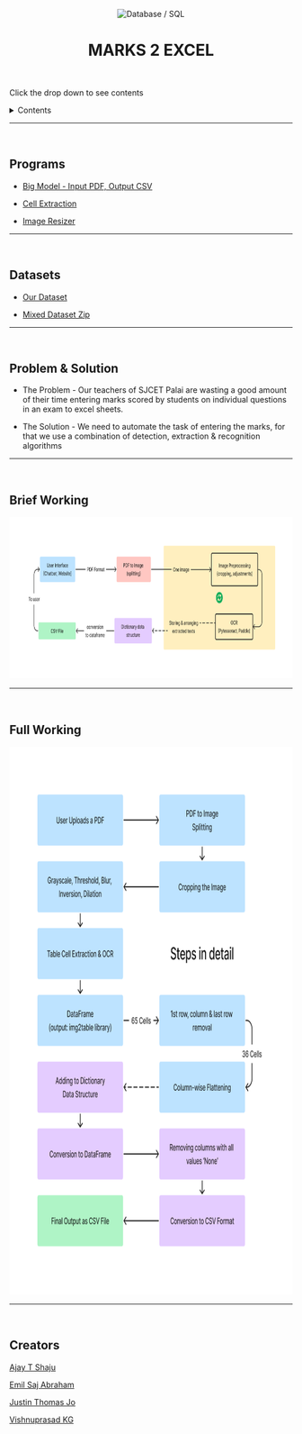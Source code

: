 <p align="center">
<img src="https://img.icons8.com/officel/384/null/import-csv.png" title = "Database / SQL" height='100'></p>

<b><h1 align="center"> MARKS 2 EXCEL </h1></b>

<!-- ---------------------------------------------------  -->

<br>

Click the drop down to see contents
<details>
<summary> Contents </summary>

<!-- [Working of the App](#Working-of-the-App) -->

<!-- [Why not a `WhatsApp Bot`?](#why-not-a-whatsapp-bot) -->

<!-- [More Detailed Working](#More-Detailed-Working) -->

[Programs](#Programs)

[Datasets](#Datasets)

[Brief Working](#Brief-Working)

[Full Working](#Full-Working)

[Creators](#Creators)

</details>

---

<br>

## Programs

* [Big Model - Input PDF, Output CSV](https://github.com/004Ajay/S6_Mini_Project/blob/main/Codes/image%20to%20table/big%20model.ipynb)

* [Cell Extraction](https://github.com/004Ajay/S6_Mini_Project/blob/main/Codes/cell_extraction/cell_extraction.ipynb)

* [Image Resizer](https://github.com/004Ajay/S6_Mini_Project/blob/main/Codes/resize_image.ipynb)

---

<br>

## Datasets

* [Our Dataset](https://github.com/004Ajay/S6_Mini_Project/blob/main/Codes/cell_extraction/cell_extraction.ipynb) 

* [Mixed Dataset Zip](https://github.com/004Ajay/S6_Mini_Project/blob/main/dataset/Mixed_Marks_Dataset.zip)


---

<br>

## Problem & Solution

* The Problem - Our teachers of SJCET Palai are wasting a good amount of their time entering marks scored by students on individual questions in an exam to excel sheets.

* The Solution - We need to automate the task of entering the marks, for that we use a combination of detection, extraction & recognition algorithms

---

<br>

## Brief Working

<p align="center">
<img src="Assets/MP_Working.png" title = "Working of System" height='287' width='834'></p>

---

<br>

## Full Working

<p align="center">
<img src="Assets/Full_Working.png" title = "DataFrame Preprocessing" height='973' width='863'></p>

---

<br>

## Creators

[Ajay T Shaju](https://github.com/004Ajay)

[Emil Saj Abraham](https://github.com/Emilsabrhm)

[Justin Thomas Jo](https://github.com/Juz-Tom-J)

[Vishnuprasad KG](https://github.com/VISHNUPRASAD-K-G)


<!-- 
---

## Working of the App

* User starts the telegram bot (`bot_name`) → click or type `/start`
* User sends the `PDF file` having front pages of Student's Marksheet
* User waits to receive the `CSV file` containing students marks entered in respective columns
* Names should be entered manually

---

<br>

## FAQ

### Why not a `WhatsApp Bot`?

WhatsApp also has good features of BOTS. But if we need to build a bot we need:

* A separate mobile number to start WhatsApp Business account
* WhatsApp Business API is paid
* Lack of functionalities & developer support
* Centralized, owned by Meta Platforms (Facebook)

<br>

---

-->